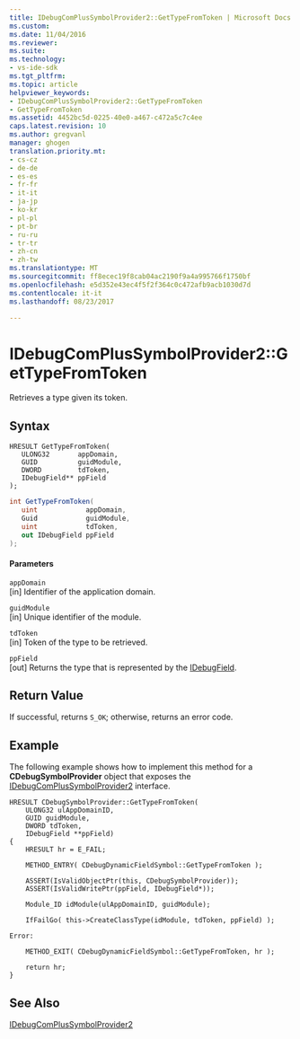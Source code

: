 ```yaml
---
title: IDebugComPlusSymbolProvider2::GetTypeFromToken | Microsoft Docs
ms.custom: 
ms.date: 11/04/2016
ms.reviewer: 
ms.suite: 
ms.technology:
- vs-ide-sdk
ms.tgt_pltfrm: 
ms.topic: article
helpviewer_keywords:
- IDebugComPlusSymbolProvider2::GetTypeFromToken
- GetTypeFromToken
ms.assetid: 4452bc5d-0225-40e0-a467-c472a5c7c4ee
caps.latest.revision: 10
ms.author: gregvanl
manager: ghogen
translation.priority.mt:
- cs-cz
- de-de
- es-es
- fr-fr
- it-it
- ja-jp
- ko-kr
- pl-pl
- pt-br
- ru-ru
- tr-tr
- zh-cn
- zh-tw
ms.translationtype: MT
ms.sourcegitcommit: ff8ecec19f8cab04ac2190f9a4a995766f1750bf
ms.openlocfilehash: e5d352e43ec4f5f2f364c0c472afb9acb1030d7d
ms.contentlocale: it-it
ms.lasthandoff: 08/23/2017

---
```

# <a name="idebugcomplussymbolprovider2gettypefromtoken"></a>IDebugComPlusSymbolProvider2::GetTypeFromToken
Retrieves a type given its token.  
  
## <a name="syntax"></a>Syntax  
  
```cpp#  
HRESULT GetTypeFromToken(  
   ULONG32       appDomain,  
   GUID          guidModule,  
   DWORD         tdToken,  
   IDebugField** ppField  
);  
```  
  
```cs  
int GetTypeFromToken(  
   uint            appDomain,  
   Guid            guidModule,  
   uint            tdToken,  
   out IDebugField ppField  
);  
```  
  
#### <a name="parameters"></a>Parameters  
 `appDomain`  
 [in] Identifier of the application domain.  
  
 `guidModule`  
 [in] Unique identifier of the module.  
  
 `tdToken`  
 [in] Token of the type to be retrieved.  
  
 `ppField`  
 [out] Returns the type that is represented by the [IDebugField](../../../extensibility/debugger/reference/idebugfield.md).  
  
## <a name="return-value"></a>Return Value  
 If successful, returns `S_OK`; otherwise, returns an error code.  
  
## <a name="example"></a>Example  
 The following example shows how to implement this method for a **CDebugSymbolProvider** object that exposes the [IDebugComPlusSymbolProvider2](../../../extensibility/debugger/reference/idebugcomplussymbolprovider2.md) interface.  
  
```cpp#  
HRESULT CDebugSymbolProvider::GetTypeFromToken(  
    ULONG32 ulAppDomainID,  
    GUID guidModule,  
    DWORD tdToken,  
    IDebugField **ppField)  
{  
    HRESULT hr = E_FAIL;  
  
    METHOD_ENTRY( CDebugDynamicFieldSymbol::GetTypeFromToken );  
  
    ASSERT(IsValidObjectPtr(this, CDebugSymbolProvider));  
    ASSERT(IsValidWritePtr(ppField, IDebugField*));  
  
    Module_ID idModule(ulAppDomainID, guidModule);  
  
    IfFailGo( this->CreateClassType(idModule, tdToken, ppField) );  
  
Error:  
  
    METHOD_EXIT( CDebugDynamicFieldSymbol::GetTypeFromToken, hr );  
  
    return hr;  
}  
```  
  
## <a name="see-also"></a>See Also  
 [IDebugComPlusSymbolProvider2](../../../extensibility/debugger/reference/idebugcomplussymbolprovider2.md)

